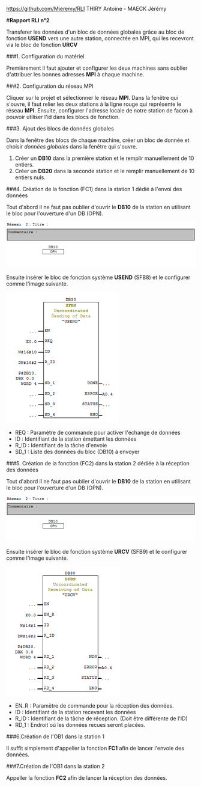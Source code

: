 https://github.com/Mjeremy/RLI
THIRY Antoine - MAECK Jérémy

#**Rapport RLI n°2**

Transferer les données d'un bloc de données globales grâce au bloc de fonction **USEND** vers une autre station, connectée en MPI, qui les recevront via le bloc de fonction **URCV** 


###1. Configuration du matériel

Premièrement il faut ajouter et configurer les deux machines sans oublier d'attribuer les bonnes adresses **MPI** à chaque machine.

###2. Configuration du réseau MPI

Cliquer sur le projet et sélectionner le réseau **MPI**. Dans la fenêtre qui s'ouvre, il faut relier les deux stations à la ligne rouge qui représente le réseau **MPI**. Ensuite, configurer l'adresse locale de notre station de facon à pouvoir utiliser l'id dans les blocs de fonction.

###3. Ajout des blocs de données globales

Dans la fenêtre des blocs de chaque machine, créer un bloc de donnée et choisir *données globales* dans la fenêtre qui s'ouvre. 

1. Créer un **DB10** dans la première station et le remplir manuellement de 10 entiers.
2. Créer un **DB20** dans la seconde station et le remplir manuellement de 10 entiers nuls.

###4. Création de la fonction (FC1) dans la station 1 dédié à l'envoi des données

Tout d'abord il ne faut pas oublier d'ouvrir le **DB10** de la station en utilisant le bloc pour l'ouverture d'un DB (OPN).

![OPEN](ressources/OpenDB.PNG)

Ensuite insérer le bloc de fonction système **USEND** (SFB8) et le configurer comme l'image suivante.

![USEND](ressources/USEND.PNG)

+	REQ : Paramètre de commande pour activer l'échange de données
+	ID : Identifiant de la station émettant les données
+	R_ID : Identifiant de la tâche d'envoie
+	SD_1 : Liste des données du bloc (DB10) à envoyer

###5. Création de la fonction (FC2) dans la station 2 dédiée à la réception des données

Tout d'abord il ne faut pas oublier d'ouvrir le **DB10** de la station en utilisant le bloc pour l'ouverture d'un DB (OPN).

![OPEN](ressources/OpenDB.PNG)

Ensuite insérer le bloc de fonction système **URCV** (SFB9) et le configurer comme l'image suivante.

![URCV](ressources/URCV.PNG)

+ EN_R : Paramètre de commande pour la réception des données.
+ ID : Identifiant de la station recevant les données
+ R_ID : Identifiant de la tâche de réception. (Doit être différente de l'ID)
+ RD_1 : Endroit où les données recues seront placées.

###6.Création de l'OB1 dans la station 1

Il suffit simplement d'appeller la fonction **FC1** afin de lancer l'envoie des données.

###7.Création de l'OB1 dans la station 2

Appeller la fonction **FC2** afin de lancer la réception des données.




